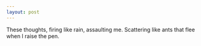 ```yaml
---
layout: post
---
```


These thoughts, firing like rain, assaulting me.
Scattering like ants that flee when I raise the pen.
